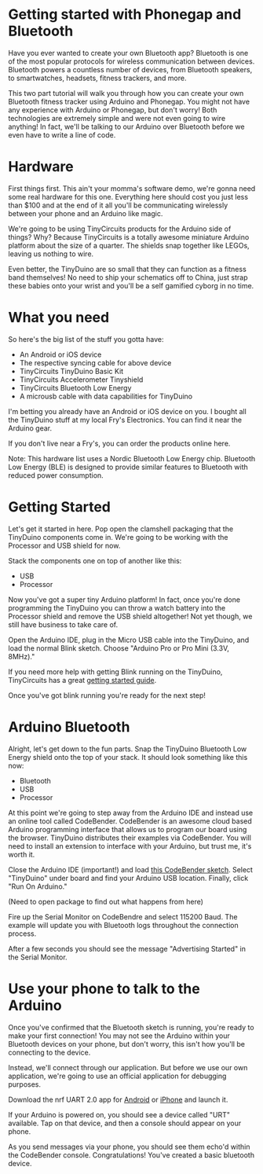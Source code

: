 # Getting started with Phonegap and Bluetooth

Have you ever wanted to create your own Bluetooth app? Bluetooth is one of the most popular protocols for wireless communication between devices. Bluetooth powers a countless number of devices, from Bluetooth speakers, to smartwatches, headsets, fitness trackers, and more.

This two part tutorial will walk you through how you can create your own Bluetooth fitness tracker using Arduino and Phonegap. You might not have any experience with Arduino or Phonegap, but don't worry! Both technologies are extremely simple and were not even going to wire anything! In fact, we'll be talking to our Arduino over Bluetooth before we even have to write a line of code.

# Hardware

First things first. This ain't your momma's software demo, we're gonna need some real hardware for this one. Everything here should cost you just less than $100 and at the end of it all you'll be communicating wirelessly between your phone and an Arduino like magic.

We're going to be using TinyCircuits products for the Arduino side of things? Why? Because TinyCircuits is a totally awesome miniature Arduino platform about the size of a quarter. The shields snap together like LEGOs, leaving us nothing to wire.

Even better, the TinyDuino are so small that they can function as a fitness band themselves! No need to ship your schematics off to China, just strap these babies onto your wrist and you'll be a self gamified cyborg in no time.

# What you need

So here's the big list of the stuff you gotta have:

* An Android or iOS device
* The respective syncing cable for above device
* TinyCircuits TinyDuino Basic Kit
* TinyCircuits Accelerometer Tinyshield
* TinyCircuits Bluetooth Low Energy
* A microusb cable with data capabilities for TinyDuino

I'm betting you already have an Android or iOS device on you. I bought all the TinyDuino stuff at my local Fry's Electronics. You can find it near the Arduino gear.

If you don't live near a Fry's, you can order the products online here.

Note: This hardware list uses a Nordic Bluetooth Low Energy chip. Bluetooth Low Energy (BLE) is designed to provide similar features to Bluetooth with reduced power consumption.

# Getting Started

Let's get it started in here. Pop open the clamshell packaging that the TinyDuino components come in. We're going to be working with the Processor and USB shield for now.

Stack the components one on top of another like this:

* USB
* Processor

Now you've got a super tiny Arduino platform! In fact, once you're done programming the TinyDuino you can throw a watch battery into the Processor shield and remove the USB shield altogether! Not yet though, we still have business to take care of.

Open the Arduino IDE, plug in the Micro USB cable into the TinyDuino, and load the normal Blink sketch. Choose "Arduino Pro or Pro Mini (3.3V, 8MHz)."

If you need more help with getting Blink running on the TinyDuino, TinyCircuits has a great [getting started guide](https://www.tiny-circuits.com/learn/tinyduino-setup).

Once you've got blink running you're ready for the next step!

# Arduino Bluetooth 

Alright, let's get down to the fun parts. Snap the TinyDuino Bluetooth Low Energy shield onto the top of your stack. It should look something like this now:

* Bluetooth
* USB
* Processor

At this point we're going to step away from the Arduino IDE and instead use an online tool called CodeBender. CodeBender is an awesome cloud based Arduino programming interface that allows us to program our board using the browser. TinyDuino distributes their examples via CodeBender. You will need to install an extension to interface with your Arduino, but trust me, it's worth it.

Close the Arduino IDE (important!) and load [this CodeBender sketch](https://codebender.cc/sketch:91073). Select "TinyDuino" under board and find your Arduino USB location. Finally, click "Run On Arduino."

(Need to open package to find out what happens from here)

Fire up the Serial Monitor on CodeBendre and select 115200 Baud. The example will update you with Bluetooth logs throughout the connection process. 

After a few seconds you should see the message "Advertising Started" in the Serial Monitor. 

# Use your phone to talk to the Arduino

Once you've confirmed that the Bluetooth sketch is running, you're ready to make your first connection! You may not see the Arduino within your Bluetooth devices on your phone, but don't worry, this isn't how you'll be connecting to the device.

Instead, we'll connect through our application. But before we use our own application, we're going to use an official application for debugging purposes. 

Download the nrf UART 2.0 app for [Android](https://play.google.com/store/apps/details?id=com.nordicsemi.nrfUARTv2&hl=en) or [iPhone](https://itunes.apple.com/us/app/nrf-uart/id614594903?mt=8) and launch it.

If your Arduino is powered on, you should see a device called "URT" available. Tap on that device, and then a console should appear on your phone.

As you send messages via your phone, you should see them echo'd within the CodeBender console. Congratulations! You've created a basic bluetooth device.